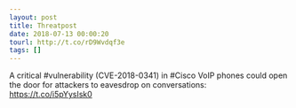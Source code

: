 ```yaml
---
layout: post
title: Threatpost
date: 2018-07-13 00:00:20
tourl: http://t.co/rD9Wvdqf3e
tags: []
---
```

A critical #vulnerability (CVE-2018-0341) in #Cisco VoIP phones could open the door for attackers to eavesdrop on conversations: https://t.co/i5pYysIsk0